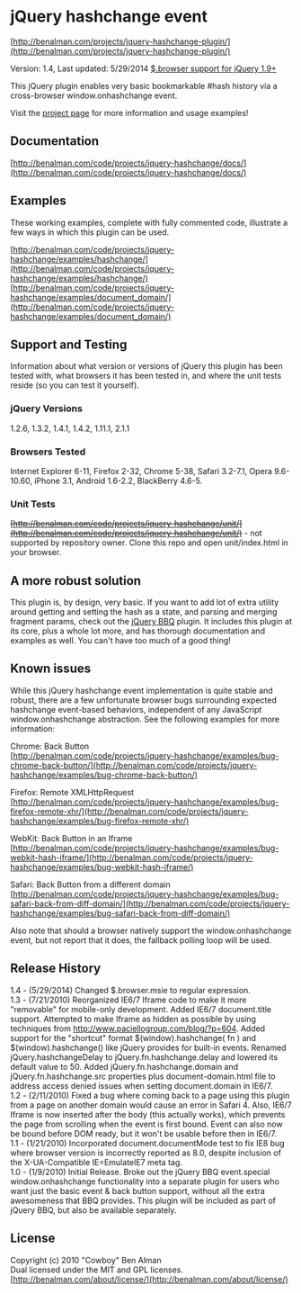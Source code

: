 # jQuery hashchange event #
[http://benalman.com/projects/jquery-hashchange-plugin/](http://benalman.com/projects/jquery-hashchange-plugin/)

Version: 1.4, Last updated: 5/29/2014 [$.browser support for jQuery 1.9+](https://github.com/sapzxc/jquery-hashchange/)

This jQuery plugin enables very basic bookmarkable #hash history via a cross-browser window.onhashchange event.

Visit the [project page](http://benalman.com/projects/jquery-hashchange-plugin/) for more information and usage examples!


## Documentation ##
[http://benalman.com/code/projects/jquery-hashchange/docs/](http://benalman.com/code/projects/jquery-hashchange/docs/)


## Examples ##
These working examples, complete with fully commented code, illustrate a few
ways in which this plugin can be used.

[http://benalman.com/code/projects/jquery-hashchange/examples/hashchange/](http://benalman.com/code/projects/jquery-hashchange/examples/hashchange/)  
[http://benalman.com/code/projects/jquery-hashchange/examples/document_domain/](http://benalman.com/code/projects/jquery-hashchange/examples/document_domain/)

## Support and Testing ##
Information about what version or versions of jQuery this plugin has been
tested with, what browsers it has been tested in, and where the unit tests
reside (so you can test it yourself).

### jQuery Versions ###
1.2.6, 1.3.2, 1.4.1, 1.4.2, 1.11.1, 2.1.1

### Browsers Tested ###
Internet Explorer 6-11, Firefox 2-32, Chrome 5-38, Safari 3.2-7.1, Opera 9.6-10.60, iPhone 3.1, Android 1.6-2.2, BlackBerry 4.6-5.

### Unit Tests ###
<s>[http://benalman.com/code/projects/jquery-hashchange/unit/](http://benalman.com/code/projects/jquery-hashchange/unit/)</s> - not supported by repository owner. Clone this repo and open unit/index.html in your browser.

## A more robust solution ##

This plugin is, by design, very basic. If you want to add lot of extra utility around getting and setting the hash as a state, and parsing and merging fragment params, check out the [jQuery BBQ](http://benalman.com/projects/jquery-bbq-plugin/) plugin. It includes this plugin at its core, plus a whole lot more, and has thorough documentation and examples as well. You can't have too much of a good thing!


## Known issues ##

While this jQuery hashchange event implementation is quite stable and robust, there are a few unfortunate browser bugs surrounding expected hashchange event-based behaviors, independent of any JavaScript window.onhashchange abstraction. See the following examples for more information:

Chrome: Back Button  
[http://benalman.com/code/projects/jquery-hashchange/examples/bug-chrome-back-button/](http://benalman.com/code/projects/jquery-hashchange/examples/bug-chrome-back-button/)

Firefox: Remote XMLHttpRequest  
[http://benalman.com/code/projects/jquery-hashchange/examples/bug-firefox-remote-xhr/](http://benalman.com/code/projects/jquery-hashchange/examples/bug-firefox-remote-xhr/)

WebKit: Back Button in an Iframe  
[http://benalman.com/code/projects/jquery-hashchange/examples/bug-webkit-hash-iframe/](http://benalman.com/code/projects/jquery-hashchange/examples/bug-webkit-hash-iframe/)

Safari: Back Button from a different domain  
[http://benalman.com/code/projects/jquery-hashchange/examples/bug-safari-back-from-diff-domain/](http://benalman.com/code/projects/jquery-hashchange/examples/bug-safari-back-from-diff-domain/)

Also note that should a browser natively support the window.onhashchange 
event, but not report that it does, the fallback polling loop will be used.


## Release History ##

1.4 - (5/29/2014) Changed $.browser.msie to regular expression.  
1.3 - (7/21/2010) Reorganized IE6/7 Iframe code to make it more "removable" for mobile-only development. Added IE6/7 document.title support. Attempted to make Iframe as hidden as possible by using techniques from http://www.paciellogroup.com/blog/?p=604. Added  support for the "shortcut" format $(window).hashchange( fn ) and $(window).hashchange() like jQuery provides for built-in events. Renamed jQuery.hashchangeDelay to jQuery.fn.hashchange.delay and lowered its default value to 50. Added jQuery.fn.hashchange.domain and jQuery.fn.hashchange.src properties plus document-domain.html file to address access denied issues when setting document.domain in IE6/7.  
1.2 - (2/11/2010) Fixed a bug where coming back to a page using this plugin from a page on another domain would cause an error in Safari 4. Also, IE6/7 Iframe is now inserted after the body (this actually works), which prevents the page from scrolling when the event is first bound. Event can also now be bound before DOM ready, but it won't be usable before then in IE6/7.  
1.1 - (1/21/2010) Incorporated document.documentMode test to fix IE8 bug where browser version is incorrectly reported as 8.0, despite inclusion of the X-UA-Compatible IE=EmulateIE7 meta tag.  
1.0 - (1/9/2010) Initial Release. Broke out the jQuery BBQ event.special window.onhashchange functionality into a separate plugin for users who want just the basic event & back button support, without all the extra awesomeness that BBQ provides. This plugin will be included as part of jQuery BBQ, but also be available separately.


## License ##
Copyright (c) 2010 "Cowboy" Ben Alman  
Dual licensed under the MIT and GPL licenses.  
[http://benalman.com/about/license/](http://benalman.com/about/license/)
